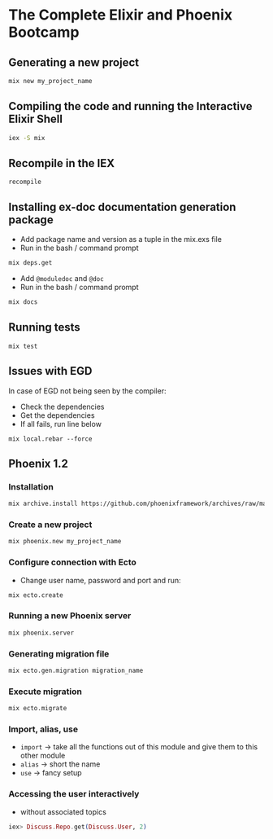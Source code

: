 # The Complete Elixir and Phoenix Bootcamp
## Generating a new project
```bash
mix new my_project_name
```

## Compiling the code and running the Interactive Elixir Shell
```bash
iex -S mix
```

## Recompile in the IEX
```iex
recompile
```
## Installing ex-doc documentation generation package
- Add package name and version as a tuple in the mix.exs file
- Run in the bash / command prompt
```bash
mix deps.get
```
- Add `@moduledoc` and `@doc`
- Run in the bash / command prompt
```bash
mix docs
```

## Running tests
```iex
mix test
```

## Issues with EGD
In case of EGD not being seen by the compiler:
- Check the dependencies
- Get the dependencies
- If all fails, run line below
```
mix local.rebar --force
```

## Phoenix 1.2
### Installation
```bash
mix archive.install https://github.com/phoenixframework/archives/raw/master/phoenix_new-1.2.5.ez
```

### Create a new project
```bash
mix phoenix.new my_project_name
```
### Configure connection with Ecto
- Change user name, password and port and run:
```bash
mix ecto.create
```

### Running a new Phoenix server
```bash
mix phoenix.server
```

### Generating migration file
```bash
mix ecto.gen.migration migration_name
```

### Execute migration
```bash
mix ecto.migrate
```

### Import, alias, use
- ```import``` -> take all the functions out of this module and give them to this other module
- ```alias``` -> short the name
- ```use``` -> fancy setup

### Accessing the user interactively
- without associated topics
```elixir
iex> Discuss.Repo.get(Discuss.User, 2)
```